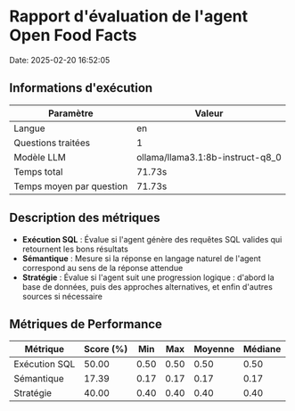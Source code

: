 # Rapport d'évaluation de l'agent Open Food Facts

Date: 2025-02-20 16:52:05

## Informations d'exécution

| Paramètre | Valeur |
|-----------|--------|
| Langue | en |
| Questions traitées | 1 |
| Modèle LLM | ollama/llama3.1:8b-instruct-q8_0 |
| Temps total | 71.73s |
| Temps moyen par question | 71.73s |

## Description des métriques

- **Exécution SQL** : Évalue si l'agent génère des requêtes SQL valides qui retournent les bons résultats
- **Sémantique** : Mesure si la réponse en langage naturel de l'agent correspond au sens de la réponse attendue
- **Stratégie** : Évalue si l'agent suit une progression logique : d'abord la base de données, puis des approches alternatives, et enfin d'autres sources si nécessaire

## Métriques de Performance

| Métrique | Score (%) | Min | Max | Moyenne | Médiane |
|-----------|-----------|-----|-----|---------|----------|
| Exécution SQL | 50.00 | 0.50 | 0.50 | 0.50 | 0.50 |
| Sémantique | 17.39 | 0.17 | 0.17 | 0.17 | 0.17 |
| Stratégie | 40.00 | 0.40 | 0.40 | 0.40 | 0.40 |
